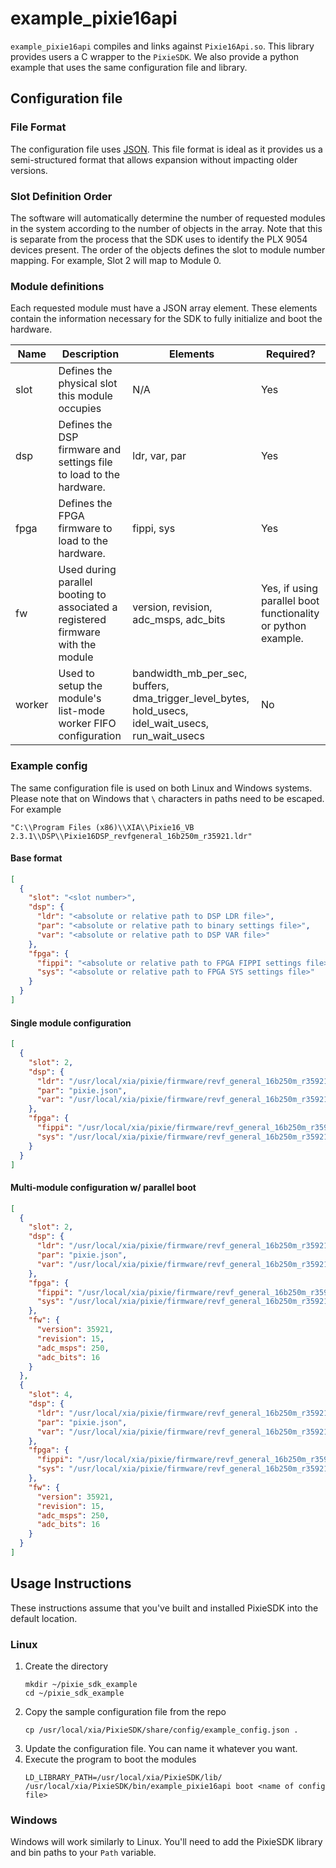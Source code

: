 # example_pixie16api

`example_pixie16api` compiles and links against `Pixie16Api.so`. This library provides users a C
wrapper to the `PixieSDK`. We also provide a python example that uses the same configuration file
and library.

## Configuration file

### File Format

The configuration file uses [JSON](https://www.json.org/json-en.html). This file format is ideal as
it provides us a semi-structured format that allows expansion without impacting older versions.

### Slot Definition Order

The software will automatically determine the number of requested modules in the system according to
the number of objects in the array. Note that this is separate from the process that the SDK uses to
identify the PLX 9054 devices present. The order of the objects defines the slot to module number
mapping. For example, Slot 2 will map to Module 0.

### Module definitions

Each requested module must have a JSON array element. These elements contain the information
necessary for the SDK to fully initialize and boot the hardware.

| Name | Description | Elements | Required? |
|---|---|---|---|
| slot | Defines the physical slot this module occupies | N/A | Yes |
| dsp | Defines the DSP firmware and settings file to load to the hardware. | ldr, var, par | Yes |
| fpga | Defines the FPGA firmware to load to the hardware. | fippi, sys | Yes |
| fw | Used during parallel booting to associated a registered firmware with the module | version, revision, adc_msps, adc_bits | Yes, if using parallel boot functionality or python example. |
| worker | Used to setup the module's list-mode worker FIFO configuration | bandwidth_mb_per_sec, buffers, dma_trigger_level_bytes, hold_usecs, idel_wait_usecs, run_wait_usecs | No |

### Example config

The same configuration file is used on both Linux and Windows systems. Please note that on Windows
that `\` characters in paths need to be escaped. For example

```
"C:\\Program Files (x86)\\XIA\\Pixie16_VB 2.3.1\\DSP\\Pixie16DSP_revfgeneral_16b250m_r35921.ldr"
```

#### Base format

```json
[
  {
    "slot": "<slot number>",
    "dsp": {
      "ldr": "<absolute or relative path to DSP LDR file>",
      "par": "<absolute or relative path to binary settings file>",
      "var": "<absolute or relative path to DSP VAR file>"
    },
    "fpga": {
      "fippi": "<absolute or relative path to FPGA FIPPI settings file>",
      "sys": "<absolute or relative path to FPGA SYS settings file>"
    }
  }
]
```

#### Single module configuration

```json
[
  {
    "slot": 2,
    "dsp": {
      "ldr": "/usr/local/xia/pixie/firmware/revf_general_16b250m_r35921/dsp/Pixie16DSP_revfgeneral_16b250m_r35921.ldr",
      "par": "pixie.json",
      "var": "/usr/local/xia/pixie/firmware/revf_general_16b250m_r35921/dsp/Pixie16DSP_revfgeneral_16b250m_r35921.var"
    },
    "fpga": {
      "fippi": "/usr/local/xia/pixie/firmware/revf_general_16b250m_r35921/firmware/fippixie16_revfgeneral_16b250m_r36563.bin",
      "sys": "/usr/local/xia/pixie/firmware/revf_general_16b250m_r35921/firmware/syspixie16_revfgeneral_adc250mhz_r33339.bin"
    }
  }
]
```

#### Multi-module configuration w/ parallel boot

```json
[
  {
    "slot": 2,
    "dsp": {
      "ldr": "/usr/local/xia/pixie/firmware/revf_general_16b250m_r35921/dsp/Pixie16DSP_revfgeneral_16b250m_r35921.ldr",
      "par": "pixie.json",
      "var": "/usr/local/xia/pixie/firmware/revf_general_16b250m_r35921/dsp/Pixie16DSP_revfgeneral_16b250m_r35921.var"
    },
    "fpga": {
      "fippi": "/usr/local/xia/pixie/firmware/revf_general_16b250m_r35921/firmware/fippixie16_revfgeneral_16b250m_r36563.bin",
      "sys": "/usr/local/xia/pixie/firmware/revf_general_16b250m_r35921/firmware/syspixie16_revfgeneral_adc250mhz_r33339.bin"
    },
    "fw": {
      "version": 35921,
      "revision": 15,
      "adc_msps": 250,
      "adc_bits": 16
    }
  },
  {
    "slot": 4,
    "dsp": {
      "ldr": "/usr/local/xia/pixie/firmware/revf_general_16b250m_r35921/dsp/Pixie16DSP_revfgeneral_16b250m_r35921.ldr",
      "par": "pixie.json",
      "var": "/usr/local/xia/pixie/firmware/revf_general_16b250m_r35921/dsp/Pixie16DSP_revfgeneral_16b250m_r35921.var"
    },
    "fpga": {
      "fippi": "/usr/local/xia/pixie/firmware/revf_general_16b250m_r35921/firmware/fippixie16_revfgeneral_16b250m_r36563.bin",
      "sys": "/usr/local/xia/pixie/firmware/revf_general_16b250m_r35921/firmware/syspixie16_revfgeneral_adc250mhz_r33339.bin"
    },
    "fw": {
      "version": 35921,
      "revision": 15,
      "adc_msps": 250,
      "adc_bits": 16
    }
  }
]
```

## Usage Instructions

These instructions assume that you've built and installed PixieSDK into the default location.

### Linux

1. Create the directory
   ```shell script
   mkdir ~/pixie_sdk_example
   cd ~/pixie_sdk_example
   ```
2. Copy the sample configuration file from the repo
   ```shell script
   cp /usr/local/xia/PixieSDK/share/config/example_config.json .
   ```
3. Update the configuration file. You can name it whatever you want.
4. Execute the program to boot the modules
   ```shell script
   LD_LIBRARY_PATH=/usr/local/xia/PixieSDK/lib/ /usr/local/xia/PixieSDK/bin/example_pixie16api boot <name of config file>
   ```

### Windows

Windows will work similarly to Linux. You'll need to add the PixieSDK library and bin paths to
your `Path` variable.